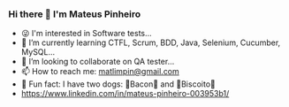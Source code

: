 ### Hi there 👋 I'm Mateus Pinheiro

<!--
**MateuslPinheiro/MateuslPinheiro** is a ✨ _special_ ✨ repository because its `README.md` (this file) appears on your GitHub profile.


--> 
- 😜 I'm interested in Software tests...
- 🌱 I’m currently learning CTFL, Scrum, BDD, Java, Selenium, Cucumber, MySQL...
- 👯 I’m looking to collaborate on QA tester...
- 📫 How to reach me: matlimpin@gmail.com
- 🐶 Fun fact: I have two dogs: 🥓Bacon🥓 and 🍪Biscoito🍪
- https://www.linkedin.com/in/mateus-pinheiro-003953b1/

